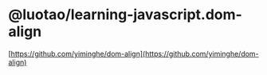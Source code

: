 # @luotao/learning-javascript.dom-align

[https://github.com/yiminghe/dom-align](https://github.com/yiminghe/dom-align)
